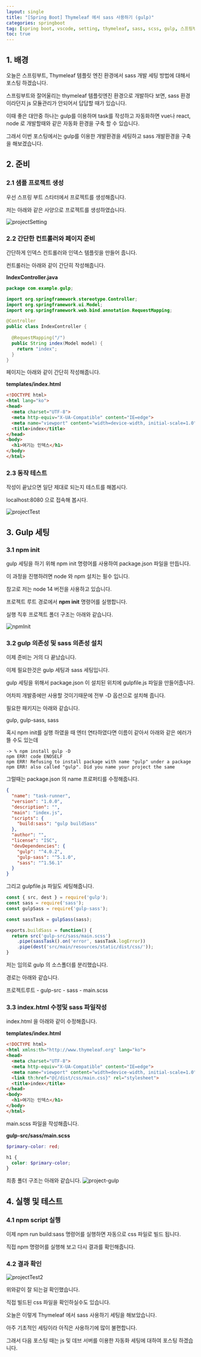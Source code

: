 ```yaml
---
layout: single
title: "[Spring Boot] Thymeleaf 에서 sass 사용하기 (gulp)"
categories: springboot
tag: [spring boot, vscode, setting, thymeleaf, sass, scss, gulp, 스프링부트, 타임리프, 사스, 걸프]
toc: true
---
```


## 1. 배경
오늘은 스프링부트, Thymeleaf 템플릿 엔진 환경에서 sass 개발 세팅 방법에 대해서 포스팅 하겠습니다.

스프링부트와 잘어울리는 thymeleaf 템플릿엔진 환경으로 개발하다 보면, sass 환경이라던지 js 모듈관리가 안되어서 답답할 때가 있습니다.

이때 좋은 대안중 하나는 gulp를 이용하며 task를 작성하고 자동화하면 vue나 react, node 로 개발할때와 같은 자동화 환경을 구축 할 수 있습니다.

그래서 이번 포스팅에서는 gulp를 이용한 개발환경을 세팅하고 sass 개발환경을 구축을 해보겠습니다.

## 2. 준비
### 2.1 샘플 프로젝트 생성
우선 스프링 부트 스타터에서 프로젝트를 생성해줍니다.

저는 아래와 같은 사양으로 프로젝트를 생성하였습니다.

![projectSetting](/images/2022-11-17-thymeleaf-sass-with-gulp/project-setting.png)

### 2.2 간단한 컨트롤러와 페이지 준비
간단하게 인덱스 컨트롤러와 인덱스 템플릿을 만들어 줍니다.

컨트롤러는 아래와 같이 간단히 작성해줍니다.

**IndexController.java**
```java
package com.example.gulp;

import org.springframework.stereotype.Controller;
import org.springframework.ui.Model;
import org.springframework.web.bind.annotation.RequestMapping;

@Controller
public class IndexController {
  
  @RequestMapping("/")
  public String index(Model model) {
    return "index";
  }
}
```

페이지는 아래와 같이 간단히 작성해줍니다.

**templates/index.html**
```html
<!DOCTYPE html>
<html lang="ko">
<head>
  <meta charset="UTF-8">
  <meta http-equiv="X-UA-Compatible" content="IE=edge">
  <meta name="viewport" content="width=device-width, initial-scale=1.0">
  <title>index</title>
</head>
<body>
  <h1>여기는 인덱스</h1>
</body>
</html>
```

### 2.3 동작 테스트
작성이 끝났으면 일단 제대로 되는지 테스트를 해봅시다.

localhost:8080 으로 접속해 봅시다.

![projectTest](/images/2022-11-17-thymeleaf-sass-with-gulp/project-test.png)

## 3. Gulp 세팅
### 3.1 npm init
gulp 세팅을 하기 위해 npm init 명령어를 사용하여 package.json 파일을 만듭니다.

이 과정을 진행하려면 node 와 npm 설치는 필수 입니다.

참고로 저는 node 14 버전을 사용하고 있습니다.

프로젝트 루트 경로에서 **npm init** 명령어를 실행합니다.

실행 직후 프로젝트 폴더 구조는 아래와 같습니다.

![npmInit](/images/2022-11-17-thymeleaf-sass-with-gulp/npm-init.png)

### 3.2 gulp 의존성 및 sass 의존성 설치
이제 준비는 거의 다 끝났습니다.

이제 필요한것은 gulp 세팅과 sass 세팅입니다.

gulp 세팅을 위해서 package.json 이 설치된 위치에 gulpfile.js 파일을 만들어줍니다.

어차피 개발중에만 사용할 것이기때문에 전부 -D 옵션으로 설치해 줍니다.

필요한 패키지는 아래와 같습니다.

gulp, gulp-sass, sass

혹시 npm init를 실행 하였을 때 엔터 연타하였다면 이름이 같아서 아래와 같은 에러가 뜰 수도 있는데

```shell
-> % npm install gulp -D
npm ERR! code ENOSELF
npm ERR! Refusing to install package with name "gulp" under a package
npm ERR! also called "gulp". Did you name your project the same
```

그럴때는 package.json 의 name 프로퍼티를 수정해줍니다.

```json
{
  "name": "task-runner",
  "version": "1.0.0",
  "description": "",
  "main": "index.js",
  "scripts": {
    "build:sass": "gulp buildSass"
  },
  "author": "",
  "license": "ISC",
  "devDependencies": {
    "gulp": "^4.0.2",
    "gulp-sass": "^5.1.0",
    "sass": "^1.56.1"
  }
}
```

그리고 gulpfile.js 파일도 세팅해줍니다.

```js
const { src, dest } = require('gulp');
const sass = require('sass');
const gulpSass = require('gulp-sass');

const sassTask = gulpSass(sass);

exports.buildSass = function() {
  return src('gulp-src/sass/main.scss')
    .pipe(sassTask().on('error', sassTask.logError))
    .pipe(dest('src/main/resources/static/dist/css/'));
}
```

저는 임의로 gulp 의 소스폴더를 분리했습니다. 

경로는 아래와 같습니다.

프로젝트루트 - gulp-src - sass - main.scss

### 3.3 index.html 수정및 sass 파일작성
index.html 을 아래와 같이 수정해줍니다.

**templates/index.html**
```html
<!DOCTYPE html>
<html xmlns:th="http://www.thymeleaf.org" lang="ko">
<head>
  <meta charset="UTF-8">
  <meta http-equiv="X-UA-Compatible" content="IE=edge">
  <meta name="viewport" content="width=device-width, initial-scale=1.0">
  <link th:href="@{/dist/css/main.css}" rel="stylesheet">
  <title>index</title>
</head>
<body>
  <h1>여기는 인덱스</h1>
</body>
</html>
```

main.scss 파일을 작성해줍니다.

**gulp-src/sass/main.scss**
```scss
$primary-color: red;

h1 {
  color: $primary-color;
}
```

최종 폴더 구조는 아래와 같습니다.
![project-gulp](/images/2022-11-17-thymeleaf-sass-with-gulp/project-gulp.png)

## 4. 실행 및 테스트
### 4.1 npm script 실행
이제 npm run build:sass 명령어를 실행하면 자동으로 css 파일로 빌드 됩니다. 

직접 npm 명령어를 실행해 보고 다시 결과를 확인해줍니다.

### 4.2 결과 확인
![projectTest2](/images/2022-11-17-thymeleaf-sass-with-gulp/project-test2.png)

위와같이 잘 되는걸 확인했습니다.

직접 빌드된 css 파일을 확인하실수도 있습니다.

오늘은 이렇게 Thymeleaf 에서 sass 사용하기 세팅을 해보았습니다.

아주 기초적인 세팅이라 아직은 사용하기에 많이 불편합니다.

그래서 다음 포스팅 때는 js 및 데브 서버를 이용한 자동화 세팅에 대하여 포스팅 하겠습니다.
